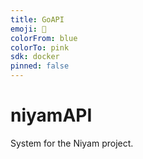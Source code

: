 ```yaml
---
title: GoAPI
emoji: 🦀
colorFrom: blue
colorTo: pink
sdk: docker
pinned: false
---
```


# niyamAPI

System for the Niyam project.
